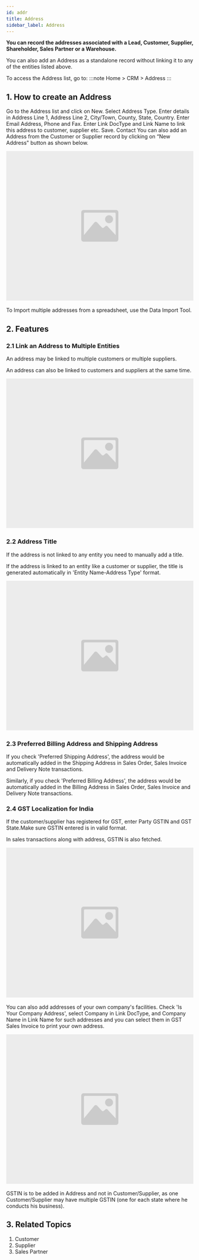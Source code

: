 ```yaml
---
id: addr
title: Address
sidebar_label: Address
---
```


**You can record the addresses associated with a Lead, Customer, Supplier, Shareholder, Sales Partner or a Warehouse.**

You can also add an Address as a standalone record without linking it to any of the entities listed above.

To access the Address list, go to:
:::note
Home > CRM > Address
:::

## 1. How to create an Address

Go to the Address list and click on New.
Select Address Type.
Enter details in Address Line 1, Address Line 2, City/Town, County, State, Country.
Enter Email Address, Phone and Fax.
Enter Link DocType and Link Name to link this address to customer, supplier etc.
Save. Contact
You can also add an Address from the Customer or Supplier record by clicking on “New Address" button as shown below.

![image](images/image.jpg)

To Import multiple addresses from a spreadsheet, use the Data Import Tool.

## 2. Features

### 2.1 Link an Address to Multiple Entities

An address may be linked to multiple customers or multiple suppliers.

An address can also be linked to customers and suppliers at the same time.

![image](images/image.jpg)

### 2.2 Address Title

If the address is not linked to any entity you need to manually add a title.

If the address is linked to an entity like a customer or supplier, the title is generated automatically in 'Entity Name-Address Type' format.

![image](images/image.jpg)

### 2.3 Preferred Billing Address and Shipping Address

If you check 'Preferred Shipping Address', the address would be automatically added in the Shipping Address in Sales Order, Sales Invoice and Delivery Note transactions.

Similarly, if you check 'Preferred Billing Address', the address would be automatically added in the Billing Address in Sales Order, Sales Invoice and Delivery Note transactions.

### 2.4 GST Localization for India

If the customer/supplier has registered for GST, enter Party GSTIN and GST State.Make sure GSTIN entered is in valid format.

In sales transactions along with address, GSTIN is also fetched.

![image](images/image.jpg)

You can also add addresses of your own company's facilities. Check 'Is Your Company Address', select Company in Link DocType, and Company Name in Link Name for such addresses and you can select them in GST Sales Invoice to print your own address.

![image](images/image.jpg)

GSTIN is to be added in Address and not in Customer/Supplier, as one Customer/Supplier may have multiple GSTIN (one for each state where he conducts his business).

## 3. Related Topics

1. Customer
1. Supplier
1. Sales Partner
